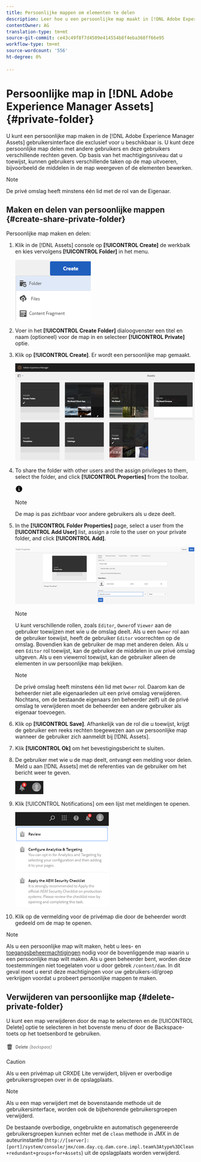 ```yaml
---
title: Persoonlijke mappen om elementen te delen
description: Leer hoe u een persoonlijke map maakt in [!DNL Adobe Experience Manager Assets] de toepassing en deze deelt met andere gebruikers en hoe u deze map verschillende rechten toekent.
contentOwner: AG
translation-type: tm+mt
source-git-commit: ce43c49f8f7d4509e414554b8f4eba368ff66e95
workflow-type: tm+mt
source-wordcount: '556'
ht-degree: 0%

---
```



# Persoonlijke map in [!DNL Adobe Experience Manager Assets] {#private-folder}

U kunt een persoonlijke map maken in de [!DNL Adobe Experience Manager Assets] gebruikersinterface die exclusief voor u beschikbaar is. U kunt deze persoonlijke map delen met andere gebruikers en deze gebruikers verschillende rechten geven. Op basis van het machtigingsniveau dat u toewijst, kunnen gebruikers verschillende taken op de map uitvoeren, bijvoorbeeld de middelen in de map weergeven of de elementen bewerken.

>[!NOTE]
>
>De privé omslag heeft minstens één lid met de rol van de Eigenaar.

## Maken en delen van persoonlijke mappen {#create-share-private-folder}

Persoonlijke map maken en delen:

1. Klik in de [!DNL Assets] console op **[!UICONTROL Create]** de werkbalk en kies vervolgens **[!UICONTROL Folder]** in het menu.

   ![Map met elementen maken](assets/Create-folder.png)

1. Voer in het **[!UICONTROL Create Folder]** dialoogvenster een titel en naam (optioneel) voor de map in en selecteer **[!UICONTROL Private]** optie.

1. Klik op **[!UICONTROL Create]**. Er wordt een persoonlijke map gemaakt.

   ![chlimage_1-413](assets/chlimage_1-413.png)

1. To share the folder with other users and the assign privileges to them, select the folder, and click **[!UICONTROL Properties]** from the toolbar.

   ![info, optie](assets/do-not-localize/info-circle-icon.png)

   >[!NOTE]
   >
   >De map is pas zichtbaar voor andere gebruikers als u deze deelt.

1. In the **[!UICONTROL Folder Properties]** page, select a user from the **[!UICONTROL Add User]** list, assign a role to the user on your private folder, and click **[!UICONTROL Add]**.

   ![chlimage_1-415](assets/chlimage_1-415.png)

   >[!NOTE]
   >
   >U kunt verschillende rollen, zoals `Editor`, `Owner`of `Viewer` aan de gebruiker toewijzen met wie u de omslag deelt. Als u een `Owner` rol aan de gebruiker toewijst, heeft de gebruiker `Editor` voorrechten op de omslag. Bovendien kan de gebruiker de map met anderen delen. Als u een `Editor` rol toewijst, kan de gebruiker de middelen in uw privé omslag uitgeven. Als u een viewerrol toewijst, kan de gebruiker alleen de elementen in uw persoonlijke map bekijken.

   >[!NOTE]
   >
   >De privé omslag heeft minstens één lid met `Owner` rol. Daarom kan de beheerder niet alle eigenaarleden uit een privé omslag verwijderen. Nochtans, om de bestaande eigenaars (en beheerder zelf) uit de privé omslag te verwijderen moet de beheerder een andere gebruiker als eigenaar toevoegen.

1. Klik op **[!UICONTROL Save]**. Afhankelijk van de rol die u toewijst, krijgt de gebruiker een reeks rechten toegewezen aan uw persoonlijke map wanneer de gebruiker zich aanmeldt bij [!DNL Assets].
1. Klik **[!UICONTROL Ok]** om het bevestigingsbericht te sluiten.
1. De gebruiker met wie u de map deelt, ontvangt een melding voor delen. Meld u aan [!DNL Assets] met de referenties van de gebruiker om het bericht weer te geven.

   ![chlimage_1-416](assets/chlimage_1-416.png)

1. Klik [!UICONTROL Notifications] om een lijst met meldingen te openen.

   ![Lijst van kennisgevingen](assets/Assets-Notification.png)

1. Klik op de vermelding voor de privémap die door de beheerder wordt gedeeld om de map te openen.

>[!NOTE]
>
>Als u een persoonlijke map wilt maken, hebt u lees- en [toegangsbeheermachtigingen](/help/sites-administering/security.md#permissions-in-aem) nodig voor de bovenliggende map waarin u een persoonlijke map wilt maken. Als u geen beheerder bent, worden deze toestemmingen niet toegelaten voor u door gebrek `/content/dam`. In dit geval moet u eerst deze machtigingen voor uw gebruikers-id/groep verkrijgen voordat u probeert persoonlijke mappen te maken.

## Verwijderen van persoonlijke map {#delete-private-folder}

U kunt een map verwijderen door de map te selecteren en de [!UICONTROL Delete] optie te selecteren in het bovenste menu of door de Backspace-toets op het toetsenbord te gebruiken.

![Optie verwijderen in bovenste menu](assets/delete-option.png)

>[!CAUTION]
>
>Als u een privémap uit CRXDE Lite verwijdert, blijven er overbodige gebruikersgroepen over in de opslagplaats.

>[!NOTE]
>
>Als u een map verwijdert met de bovenstaande methode uit de gebruikersinterface, worden ook de bijbehorende gebruikersgroepen verwijderd.
>
>De bestaande overbodige, ongebruikte en automatisch gegenereerde gebruikersgroepen kunnen echter met de `clean` methode in JMX in de auteurinstantie (`http://[server]:[port]/system/console/jmx/com.day.cq.dam.core.impl.team%3Atype%3DClean+redundant+groups+for+Assets`) uit de opslagplaats worden verwijderd.
